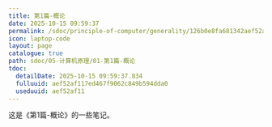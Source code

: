 ```yaml
---
title: 第1篇-概论
date: 2025-10-15 09:59:37
permalink: /sdoc/principle-of-computer/generality/126b0e8fa681342aef52af11
icon: laptop-code
layout: page
catalogue: true
path: sdoc/05-计算机原理/01-第1篇-概论
tdoc:
  detailDate: 2025-10-15 09:59:37.834
  fulluuid: aef52af117ed467f9062c849b594dda0
  useduuid: aef52af11
---
```


这是《第1篇-概论》的一些笔记。
